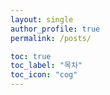 ```yaml
---
layout: single
author_profile: true
permalink: /posts/

toc: true
toc_label: "목차"
toc_icon: "cog"
---
```


